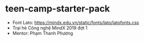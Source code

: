# teen-camp-starter-pack

- Font Lato: https://mindx.edu.vn/static/fonts/lato/latofonts.css
- Trại hè Công nghệ MindX 2019 đợt 1
- Mentor: Phạm Thanh Phương
